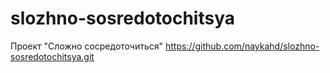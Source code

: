 # slozhno-sosredotochitsya
Проект "Сложно сосредоточиться"
https://github.com/naykahd/slozhno-sosredotochitsya.git
